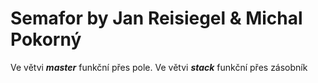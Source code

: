# Semafor by Jan Reisiegel & Michal Pokorný
Ve větvi ***master*** funkční přes pole. Ve větvi ***stack*** funkční přes zásobník
